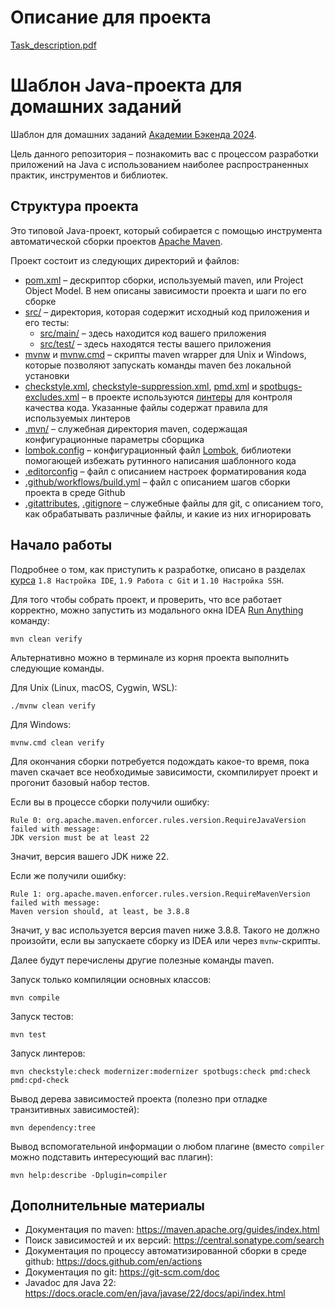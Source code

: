 # Описание для проекта  

[Task_description.pdf](./Task_description.pdf)  

# Шаблон Java-проекта для домашних заданий

Шаблон для домашних заданий [Академии Бэкенда 2024][course-url].

Цель данного репозитория – познакомить вас с процессом разработки приложений на
Java с использованием наиболее распространенных практик, инструментов и
библиотек.

## Структура проекта

Это типовой Java-проект, который собирается с помощью инструмента автоматической
сборки проектов [Apache Maven](https://maven.apache.org/).

Проект состоит из следующих директорий и файлов:

- [pom.xml](./pom.xml) – дескриптор сборки, используемый maven, или Project
  Object Model. В нем описаны зависимости проекта и шаги по его сборке
- [src/](./src) – директория, которая содержит исходный код приложения и его
  тесты:
  - [src/main/](./src/main) – здесь находится код вашего приложения
  - [src/test/](./src/test) – здесь находятся тесты вашего приложения
- [mvnw](./mvnw) и [mvnw.cmd](./mvnw.cmd) – скрипты maven wrapper для Unix и
  Windows, которые позволяют запускать команды maven без локальной установки
- [checkstyle.xml](checkstyle.xml),
  [checkstyle-suppression.xml](checkstyle-suppression.xml), [pmd.xml](pmd.xml) и
  [spotbugs-excludes.xml](spotbugs-excludes.xml) – в проекте используются
  [линтеры](https://en.wikipedia.org/wiki/Lint_%28software%29) для контроля
  качества кода. Указанные файлы содержат правила для используемых линтеров
- [.mvn/](./.mvn) – служебная директория maven, содержащая конфигурационные
  параметры сборщика
- [lombok.config](lombok.config) – конфигурационный файл
  [Lombok](https://projectlombok.org/), библиотеки помогающей избежать рутинного
  написания шаблонного кода
- [.editorconfig](.editorconfig) – файл с описанием настроек форматирования кода
- [.github/workflows/build.yml](.github/workflows/build.yml) – файл с описанием
  шагов сборки проекта в среде Github
- [.gitattributes](.gitattributes), [.gitignore](.gitignore) – служебные файлы
  для git, с описанием того, как обрабатывать различные файлы, и какие из них
  игнорировать

## Начало работы

Подробнее о том, как приступить к разработке, описано в разделах
[курса][course-url] `1.8 Настройка IDE`, `1.9 Работа с Git` и
`1.10 Настройка SSH`.

Для того чтобы собрать проект, и проверить, что все работает корректно, можно
запустить из модального окна IDEA
[Run Anything](https://www.jetbrains.com/help/idea/running-anything.html)
команду:

```shell
mvn clean verify
```

Альтернативно можно в терминале из корня проекта выполнить следующие команды.

Для Unix (Linux, macOS, Cygwin, WSL):

```shell
./mvnw clean verify
```

Для Windows:

```shell
mvnw.cmd clean verify
```

Для окончания сборки потребуется подождать какое-то время, пока maven скачает
все необходимые зависимости, скомпилирует проект и прогонит базовый набор
тестов.

Если вы в процессе сборки получили ошибку:

```shell
Rule 0: org.apache.maven.enforcer.rules.version.RequireJavaVersion failed with message:
JDK version must be at least 22
```

Значит, версия вашего JDK ниже 22.

Если же получили ошибку:

```shell
Rule 1: org.apache.maven.enforcer.rules.version.RequireMavenVersion failed with message:
Maven version should, at least, be 3.8.8
```

Значит, у вас используется версия maven ниже 3.8.8. Такого не должно произойти,
если вы запускаете сборку из IDEA или через `mvnw`-скрипты.

Далее будут перечислены другие полезные команды maven.

Запуск только компиляции основных классов:

```shell
mvn compile
```

Запуск тестов:

```shell
mvn test
```

Запуск линтеров:

```shell
mvn checkstyle:check modernizer:modernizer spotbugs:check pmd:check pmd:cpd-check
```

Вывод дерева зависимостей проекта (полезно при отладке транзитивных
зависимостей):

```shell
mvn dependency:tree
```

Вывод вспомогательной информации о любом плагине (вместо `compiler` можно
подставить интересующий вас плагин):

```shell
mvn help:describe -Dplugin=compiler
```

## Дополнительные материалы

- Документация по maven: https://maven.apache.org/guides/index.html
- Поиск зависимостей и их версий: https://central.sonatype.com/search
- Документация по процессу автоматизированной сборки в среде github:
  https://docs.github.com/en/actions
- Документация по git: https://git-scm.com/doc
- Javadoc для Java 22:
  https://docs.oracle.com/en/java/javase/22/docs/api/index.html

[course-url]: https://edu.tinkoff.ru/all-activities/courses/870efa9d-7067-4713-97ae-7db256b73eab
